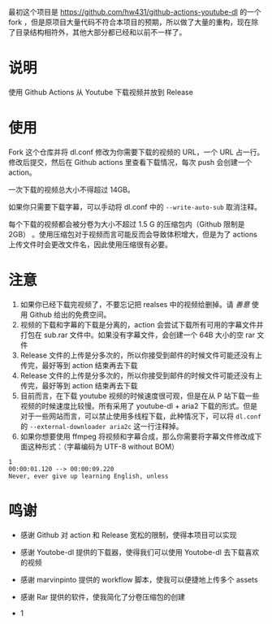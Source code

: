 最初这个项目是 https://github.com/hw431/github-actions-youtube-dl 的一个 fork ，但是原项目大量代码不符合本项目的预期，所以做了大量的重构，现在除了目录结构相符外，其他大部分都已经和以前不一样了。

# 说明

使用 Github Actions 从 Youtube 下载视频并放到 Release

# 使用

Fork 这个仓库并将 dl.conf 修改为你需要下载的视频的 URL，一个 URL 占一行。修改后提交，然后在 Github actions 里查看下载情况，每次 push 会创建一个 action。

一次下载的视频总大小不得超过 14GB。

如果你只需要下载字幕，可以手动将 dl.conf 中的 `--write-auto-sub` 取消注释。 

每个下载的视频都会被分卷为大小不超过 1.5 G 的压缩包内（Github 限制是 2GB） 。使用压缩包对于视频而言可能反而会导致体积增大，但是为了 actions 上传文件时会更改文件名，因此使用压缩很有必要。

# 注意

1. 如果你已经下载完视频了，不要忘记把 realses 中的视频给删掉。请 *善意* 使用 Github 给出的免费空间。
2. 视频的下载和字幕的下载是分离的，action 会尝试下载所有可用的字幕文件并打包在 sub.rar 文件中。如果没有字幕文件，会创建一个 64B 大小的空 rar 文件
3. Release 文件的上传是分多次的，所以你接受到邮件的时候文件可能还没有上传完，最好等到 action 结束再去下载
3. Release 文件的上传是分多次的，所以你接受到邮件的时候文件可能还没有上传完，最好等到 action 结束再去下载
4. 目前而言，在下载 youtube 视频的时候速度很可观，但是在从 P 站下载一些视频的时候速度比较慢。所有采用了 youtube-dl + aria2 下载的形式。但是对于一些网站而言，可以禁止使用多线程下载，此种情况下，可以将 `dl.conf` 的 `--external-downloader aria2c` 这一行注释掉。
5. 如果你想要使用 ffmpeg 将视频和字幕合成，那么你需要将字幕文件修改成下面这种形式：（字幕编码为 UTF-8 without BOM）

```
1
00:00:01.120 --> 00:00:09.220
Never, ever give up learning English, unless
```

# 鸣谢

- 感谢 Github 对 action 和 Release 宽松的限制，使得本项目可以实现
- 感谢 Youtobe-dl 提供的下载器，使得我们可以使用 Youtobe-dl 去下载喜欢的视频
- 感谢 marvinpinto 提供的 workflow 脚本，使我可以便捷地上传多个 assets

- 感谢 Rar 提供的软件，使我简化了分卷压缩包的创建
- 1
